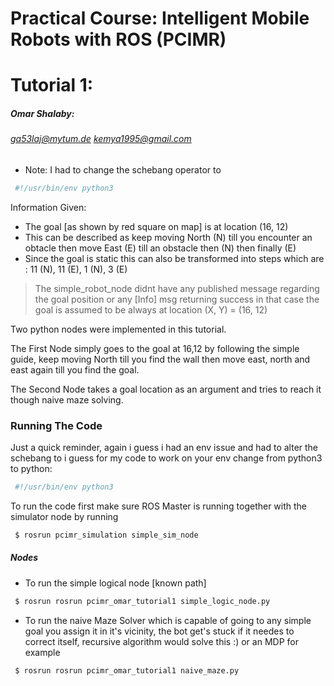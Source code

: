# Practical Course: Intelligent Mobile Robots with ROS (PCIMR)




# Tutorial 1:
##### Omar Shalaby: 
###### ga53laj@mytum.de kemya1995@gmail.com

  - Note: I had to change the schebang operator to 
```py
 #!/usr/bin/env python3
```

  


Information Given:
  - The goal [as shown by red square on map] is at location (16, 12)
  - This can be described as keep moving North (N) till you encounter an obtacle then move East (E) till an obstacle then (N) then finally (E)
  - Since the goal is static this can also be transformed into steps which are : 11 (N), 11 (E), 1 (N), 3 (E)

>The simple_robot_node didnt have any published message regarding the goal  position or any [Info] msg returning success in that case the goal is assumed to be always at location (X, Y) = (16, 12)




Two python nodes were implemented in this tutorial.

The First Node simply goes to the goal at 16,12 by following the simple guide, keep moving North till you find the wall then move east, north and east again till you find the goal.

The Second Node takes a goal location as an argument and tries to reach it though naive maze solving.

### Running The Code

Just a quick reminder, again i guess i had an env issue and had to alter the schebang to i guess for my code to work on your env change from python3 to python:

```py
 #!/usr/bin/env python3
```
To run the code first make sure ROS Master is running together with the simulator node by running
```py
 $ rosrun pcimr_simulation simple_sim_node
```
##### Nodes
- To run the simple logical node [known path]
```py
 $ rosrun rosrun pcimr_omar_tutorial1 simple_logic_node.py
```

- To run the naive Maze Solver which is capable of going to any simple goal you assign it in it's vicinity, the bot get's stuck if it needes to correct itself, recursive algorithm would solve this :) or an MDP for example
```py
 $ rosrun rosrun pcimr_omar_tutorial1 naive_maze.py
```






